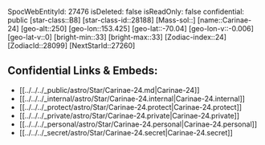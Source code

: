 ﻿---
location: [-70.04,-153.425,250]
type: Star
tags:
- astro/Star

---
SpocWebEntityId: 27476
isDeleted: false
isReadOnly: false
confidential: public
[star-class::B8]
[star-class-id::28188]
[Mass-sol::]
[name::Carinae-24]
[geo-alt::250]
[geo-lon::153.425]
[geo-lat::-70.04]
[geo-lon-v::-0.006]
[geo-lat-v::0]
[bright-min::33]
[bright-max::33]
[Zodiac-index::24]
[ZodiacId::28099]
[NextStarId::27260]



## Confidential Links & Embeds: 
- [[../../../_public/astro/Star/Carinae-24.md|Carinae-24]] 
- [[../../../_internal/astro/Star/Carinae-24.internal|Carinae-24.internal]] 
- [[../../../_protect/astro/Star/Carinae-24.protect|Carinae-24.protect]] 
- [[../../../_private/astro/Star/Carinae-24.private|Carinae-24.private]] 
- [[../../../_personal/astro/Star/Carinae-24.personal|Carinae-24.personal]] 
- [[../../../_secret/astro/Star/Carinae-24.secret|Carinae-24.secret]]

